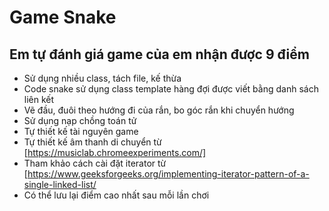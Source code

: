 # Game Snake
## Em tự đánh giá game của em nhận được 9 điểm


* Sử dụng nhiều class, tách file, kế thừa
* Code snake sử dụng class template hàng đợi được viết bằng danh sách liên kết
* Vẽ đầu, đuôi theo hướng đi của rắn, bo góc rắn khi chuyển hướng
* Sử dụng nạp chồng toán tử
* Tự thiết kế tài nguyên game
* Tự thiết kế âm thanh di chuyển từ [https://musiclab.chromeexperiments.com/]
* Tham khảo cách cài đặt iterator từ [https://www.geeksforgeeks.org/implementing-iterator-pattern-of-a-single-linked-list/
* Có thể lưu lại điểm cao nhất sau mỗi lần chơi
